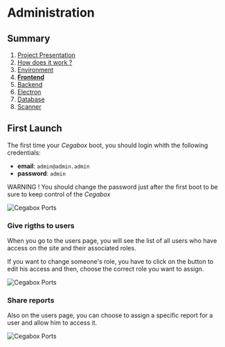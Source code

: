 # Administration

## Summary

1. [Project Presentation](project.html)
2. [How does it work ?](working.html)
3. [Environment](env.html)
4. [**Frontend**](front.html)
5. [Backend](back.html)
6. [Electron](electron.html)
7. [Database](database.html)
8. [Scanner](scanner.html)

## First Launch

The first time your *Cegabox* boot, you should login whith the following credentials:

* **email**: `admin@admin.admin`
* **password**: `admin`

WARNING ! You should change the password just after the first boot to be sure to keep control of the *Cegabox*

![Cegabox Ports](https://cebago.github.io/Cegabox/img/cegabox-password.png)

### Give rigths to users

When you go to the users page, you will see the list of all users who have access on the site and their associated roles.

If you want to change someone's role, you have to click on the button to edit his access and then, choose the correct role you want to assign.

![Cegabox Ports](https://cebago.github.io/Cegabox/img/cegabox-roles.png)

### Share reports

Also on the users page, you can choose to assign a specific report for a user and allow him to access it.

![Cegabox Ports](https://cebago.github.io/Cegabox/img/cegabox-share.png)
